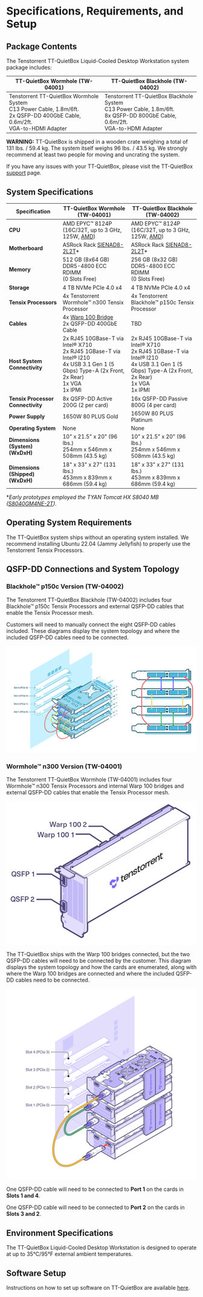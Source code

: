 # Specifications, Requirements, and Setup

## Package Contents

The Tenstorrent TT-QuietBox Liquid-Cooled Desktop Workstation system package includes:

| TT-QuietBox Wormhole (TW-04001)                              | TT-QuietBox Blackhole (TW-04002)                             |
| ------------------------------------------------------------ | ------------------------------------------------------------ |
| Tenstorrent TT-QuietBox Wormhole System<br />C13 Power Cable, 1.8m/6ft.<br />2x QSFP-DD 400GbE Cable, 0.6m/2ft.<br />VGA-to-HDMI Adapter | Tenstorrent TT-QuietBox Blackhole System<br />C13 Power Cable, 1.8m/6ft.<br />8x QSFP-DD 800GbE Cable, 0.6m/2ft.<br />VGA-to-HDMI Adapter |

**WARNING:** TT-QuietBox is shipped in a wooden crate weighing a total of 131 lbs. / 59.4 kg. The system itself weighs 96 lbs. / 43.5 kg. We strongly recommend at least two people for moving and uncrating the system.

If you have any issues with your TT-QuietBox, please visit the TT-QuietBox [support](./support.md) page.

## System Specifications

| Specification                         | TT-QuietBox Wormhole (TW-04001)                              | TT-QuietBox Blackhole (TW-04002)                             |
| ------------------------------------- | ------------------------------------------------------------ | ------------------------------------------------------------ |
| **CPU**                               | AMD EPYC™ 8124P<br />(16C/32T, up to 3 GHz, 125W, [AMD](https://www.amd.com/en/products/cpu/amd-epyc-8124p)) | AMD EPYC™ 8124P<br />(16C/32T, up to 3 GHz, 125W, [AMD](https://www.amd.com/en/products/cpu/amd-epyc-8124p)) |
| **Motherboard**                       | ASRock Rack [SIENAD8-2L2T](https://www.asrockrack.com/general/productdetail.asp?Model=SIENAD8-2L2T#Specifications)* | ASRock Rack [SIENAD8-2L2T](https://www.asrockrack.com/general/productdetail.asp?Model=SIENAD8-2L2T#Specifications)* |
| **Memory**                            | 512 GB (8x64 GB)<br />DDR5-4800 ECC RDIMM<br />(0 Slots Free) | 256 GB (8x32 GB)<br />DDR5-4800 ECC RDIMM<br />(0 Slots Free) |
| **Storage**                           | 4 TB NVMe PCIe 4.0 x4                                        | 4 TB NVMe PCIe 4.0 x4                                        |
| **Tensix Processors**                 | 4x Tenstorrent Wormhole™ n300 Tensix Processor               | 4x Tenstorrent Blackhole™ p150c Tensix Processor             |
| **Cables**                            | 4x [Warp 100 Bridge](../../aibs/warp100.md)<br />2x QSFP-DD 400GbE Cable | TBD                                                          |
| **Host System<br />Connectivity**     | 2x RJ45 10GBase-T via Intel® X710<br />2x RJ45 1GBase-T via Intel® I210<br />4x USB 3.1 Gen 1 (5 Gbps) Type-A (2x Front, 2x Rear)<br />1x VGA<br />1x IPMI | 2x RJ45 10GBase-T via Intel® X710<br />2x RJ45 1GBase-T via Intel® I210<br />4x USB 3.1 Gen 1 (5 Gbps) Type-A (2x Front, 2x Rear)<br />1x VGA<br />1x IPMI |
| **Tensix Processor Connectivity**     | 8x QSFP-DD Active 200G (2 per card)                          | 16x QSFP-DD Passive 800G (4 per card)                        |
| **Power Supply**                      | 1650W 80 PLUS Gold                                           | 1650W 80 PLUS Platinum                                       |
| **Operating System**                  | None                                                         | None                                                         |
| **Dimensions (System)<br />(WxDxH)**  | 10" x 21.5" x 20" (96 lbs.)<br />254mm x 546mm x 508mm (43.5 kg) | 10" x 21.5" x 20" (96 lbs.)<br />254mm x 546mm x 508mm (43.5 kg) |
| **Dimensions (Shipped)<br />(WxDxH)** | 18" x 33" x 27" (131 lbs.)<br />453mm x 839mm x 686mm (59.4 kg) | 18" x 33" x 27" (131 lbs.)<br />453mm x 839mm x 686mm (59.4 kg) |

**Early prototypes employed the TYAN Tomcat HX S8040 MB ([S8040GM4NE-2T](https://www.tyan.com/Motherboards_S8040_S8040GM4NE-2T)).*

## Operating System Requirements

The TT-QuietBox system ships without an operating system installed. We recommend installing Ubuntu 22.04 (Jammy Jellyfish) to properly use the Tenstorrent Tensix Processors.

## QSFP-DD Connections and System Topology

### Blackhole™ p150c Version (TW-04002)

The Tenstorrent TT-QuietBox Blackhole (TW-04002) includes four Blackhole™ p150c Tensix Processors and external QSFP-DD cables that enable the Tensix Processor mesh.

Customers will need to manually connect the eight QSFP-DD cables included. These diagrams display the system topology and where the included QSFP-DD cables need to be connected. 

![](qb_bh_topology.png)

### Wormhole™ n300 Version (TW-04001)

The Tenstorrent TT-QuietBox Wormhole (TW-04001) includes four Wormhole™ n300 Tensix Processors and internal Warp 100 bridges and external QSFP-DD cables that enable the Tensix Processor mesh.

![](../../aibs/wormhole/images/wh_portspec.png)

The TT-QuietBox ships with the Warp 100 bridges connected, but the two QSFP-DD cables will need to be connected by the customer. This diagram displays the system topology and how the cards are enumerated, along with where the Warp 100 bridges are connected and where the included QSFP-DD cables need to be connected. 

![](qb_topology.png)

One QSFP-DD cable will need to be connected to **Port 1** on the cards in **Slots 1 and 4**.

One QSFP-DD cable will need to be connected to **Port 2** on the cards in **Slots 3 and 2**.

## Environment Specifications

The TT-QuietBox Liquid-Cooled Desktop Workstation is designed to operate at up to 35°C/95°F external ambient temperatures.

## Software Setup

Instructions on how to set up software on TT-QuietBox are available [here](https://docs.tenstorrent.com/getting-started/README.html).